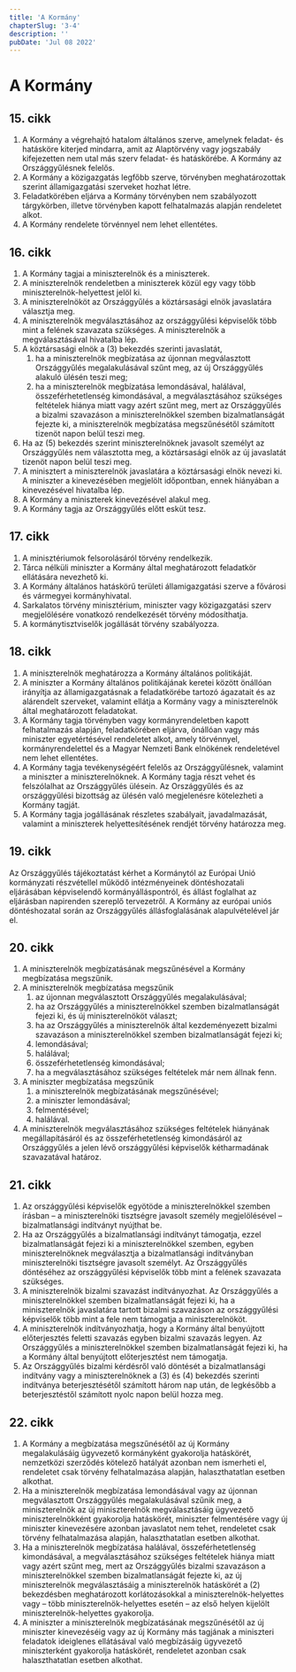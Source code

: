 ```yaml
---
title: 'A Kormány'
chapterSlug: '3-4'
description: ''
pubDate: 'Jul 08 2022'
---
```


# A Kormány

## 15. cikk
1. A Kormány a végrehajtó hatalom általános szerve, amelynek feladat- és hatásköre kiterjed mindarra, amit az Alaptörvény vagy jogszabály kifejezetten nem utal más szerv feladat- és hatáskörébe. A Kormány az Országgyűlésnek felelős.
2. A Kormány a közigazgatás legfőbb szerve, törvényben meghatározottak szerint államigazgatási szerveket hozhat létre.
3. Feladatkörében eljárva a Kormány törvényben nem szabályozott tárgykörben, illetve törvényben kapott felhatalmazás alapján rendeletet alkot.
4. A Kormány rendelete törvénnyel nem lehet ellentétes.

## 16. cikk
1. A Kormány tagjai a miniszterelnök és a miniszterek.
2. A miniszterelnök rendeletben a miniszterek közül egy vagy több miniszterelnök-helyettest jelöl ki.
3. A miniszterelnököt az Országgyűlés a köztársasági elnök javaslatára választja meg.
4. A miniszterelnök megválasztásához az országgyűlési képviselők több mint a felének szavazata szükséges. A miniszterelnök a megválasztásával hivatalba lép.
5. A köztársasági elnök a (3) bekezdés szerinti javaslatát,
   1. ha a miniszterelnök megbízatása az újonnan megválasztott Országgyűlés megalakulásával szűnt meg, az új Országgyűlés alakuló ülésén teszi meg;
   2. ha a miniszterelnök megbízatása lemondásával, halálával, összeférhetetlenség kimondásával, a megválasztásához szükséges feltételek hiánya miatt vagy azért szűnt meg, mert az Országgyűlés a bizalmi szavazáson a miniszterelnökkel szemben bizalmatlanságát fejezte ki, a miniszterelnök megbízatása megszűnésétől számított tizenöt napon belül teszi meg.
6. Ha az (5) bekezdés szerint miniszterelnöknek javasolt személyt az Országgyűlés nem választotta meg, a köztársasági elnök az új javaslatát tizenöt napon belül teszi meg.
7. A minisztert a miniszterelnök javaslatára a köztársasági elnök nevezi ki. A miniszter a kinevezésében megjelölt időpontban, ennek hiányában a kinevezésével hivatalba lép.
8. A Kormány a miniszterek kinevezésével alakul meg.
9. A Kormány tagja az Országgyűlés előtt esküt tesz.

## 17. cikk
1. A minisztériumok felsorolásáról törvény rendelkezik.
2. Tárca nélküli miniszter a Kormány által meghatározott feladatkör ellátására nevezhető ki.
3. A Kormány általános hatáskörű területi államigazgatási szerve a fővárosi és vármegyei kormányhivatal.
4. Sarkalatos törvény minisztérium, miniszter vagy közigazgatási szerv megjelölésére vonatkozó rendelkezését törvény módosíthatja.
5. A kormánytisztviselők jogállását törvény szabályozza.

## 18. cikk
1. A miniszterelnök meghatározza a Kormány általános politikáját.
2. A miniszter a Kormány általános politikájának keretei között önállóan irányítja az államigazgatásnak a feladatkörébe tartozó ágazatait és az alárendelt szerveket, valamint ellátja a Kormány vagy a miniszterelnök által meghatározott feladatokat.
3. A Kormány tagja törvényben vagy kormányrendeletben kapott felhatalmazás alapján, feladatkörében eljárva, önállóan vagy más miniszter egyetértésével rendeletet alkot, amely törvénnyel, kormányrendelettel és a Magyar Nemzeti Bank elnökének rendeletével nem lehet ellentétes.
4. A Kormány tagja tevékenységéért felelős az Országgyűlésnek, valamint a miniszter a miniszterelnöknek. A Kormány tagja részt vehet és felszólalhat az Országgyűlés ülésein. Az Országgyűlés és az országgyűlési bizottság az ülésén való megjelenésre kötelezheti a Kormány tagját.
5. A Kormány tagja jogállásának részletes szabályait, javadalmazását, valamint a miniszterek helyettesítésének rendjét törvény határozza meg.

## 19. cikk
Az Országgyűlés tájékoztatást kérhet a Kormánytól az Európai Unió kormányzati részvétellel működő intézményeinek döntéshozatali eljárásában képviselendő kormányálláspontról, és állást foglalhat az eljárásban napirenden szereplő tervezetről. A Kormány az európai uniós döntéshozatal során az Országgyűlés állásfoglalásának alapulvételével jár el.

## 20. cikk
1. A miniszterelnök megbízatásának megszűnésével a Kormány megbízatása megszűnik.
2. A miniszterelnök megbízatása megszűnik
   1. az újonnan megválasztott Országgyűlés megalakulásával;
   2. ha az Országgyűlés a miniszterelnökkel szemben bizalmatlanságát fejezi ki, és új miniszterelnököt választ;
   3. ha az Országgyűlés a miniszterelnök által kezdeményezett bizalmi szavazáson a miniszterelnökkel szemben bizalmatlanságát fejezi ki;
   4. lemondásával;
   5. halálával;
   6. összeférhetetlenség kimondásával;
   7. ha a megválasztásához szükséges feltételek már nem állnak fenn.
3. A miniszter megbízatása megszűnik
   1. a miniszterelnök megbízatásának megszűnésével;
   2. a miniszter lemondásával;
   3. felmentésével;
   4. halálával.
4. A miniszterelnök megválasztásához szükséges feltételek hiányának megállapításáról és az összeférhetetlenség kimondásáról az Országgyűlés a jelen lévő országgyűlési képviselők kétharmadának szavazatával határoz.

## 21. cikk
1. Az országgyűlési képviselők egyötöde a miniszterelnökkel szemben írásban – a miniszterelnöki tisztségre javasolt személy megjelölésével – bizalmatlansági indítványt nyújthat be.
2. Ha az Országgyűlés a bizalmatlansági indítványt támogatja, ezzel bizalmatlanságát fejezi ki a miniszterelnökkel szemben, egyben miniszterelnöknek megválasztja a bizalmatlansági indítványban miniszterelnöki tisztségre javasolt személyt. Az Országgyűlés döntéséhez az országgyűlési képviselők több mint a felének szavazata szükséges.
3. A miniszterelnök bizalmi szavazást indítványozhat. Az Országgyűlés a miniszterelnökkel szemben bizalmatlanságát fejezi ki, ha a miniszterelnök javaslatára tartott bizalmi szavazáson az országgyűlési képviselők több mint a fele nem támogatja a miniszterelnököt.
4. A miniszterelnök indítványozhatja, hogy a Kormány által benyújtott előterjesztés feletti szavazás egyben bizalmi szavazás legyen. Az Országgyűlés a miniszterelnökkel szemben bizalmatlanságát fejezi ki, ha a Kormány által benyújtott előterjesztést nem támogatja.
5. Az Országgyűlés bizalmi kérdésről való döntését a bizalmatlansági indítvány vagy a miniszterelnöknek a (3) és (4) bekezdés szerinti indítványa beterjesztésétől számított három nap után, de legkésőbb a beterjesztéstől számított nyolc napon belül hozza meg.

## 22. cikk
1. A Kormány a megbízatása megszűnésétől az új Kormány megalakulásáig ügyvezető kormányként gyakorolja hatáskörét, nemzetközi szerződés kötelező hatályát azonban nem ismerheti el, rendeletet csak törvény felhatalmazása alapján, halaszthatatlan esetben alkothat.
2. Ha a miniszterelnök megbízatása lemondásával vagy az újonnan megválasztott Országgyűlés megalakulásával szűnik meg, a miniszterelnök az új miniszterelnök megválasztásáig ügyvezető miniszterelnökként gyakorolja hatáskörét, miniszter felmentésére vagy új miniszter kinevezésére azonban javaslatot nem tehet, rendeletet csak törvény felhatalmazása alapján, halaszthatatlan esetben alkothat.
3. Ha a miniszterelnök megbízatása halálával, összeférhetetlenség kimondásával, a megválasztásához szükséges feltételek hiánya miatt vagy azért szűnt meg, mert az Országgyűlés bizalmi szavazáson a miniszterelnökkel szemben bizalmatlanságát fejezte ki, az új miniszterelnök megválasztásáig a miniszterelnök hatáskörét a (2) bekezdésben meghatározott korlátozásokkal a miniszterelnök-helyettes vagy – több miniszterelnök-helyettes esetén – az első helyen kijelölt miniszterelnök-helyettes gyakorolja.
4. A miniszter a miniszterelnök megbízatásának megszűnésétől az új miniszter kinevezéséig vagy az új Kormány más tagjának a miniszteri feladatok ideiglenes ellátásával való megbízásáig ügyvezető miniszterként gyakorolja hatáskörét, rendeletet azonban csak halaszthatatlan esetben alkothat.
